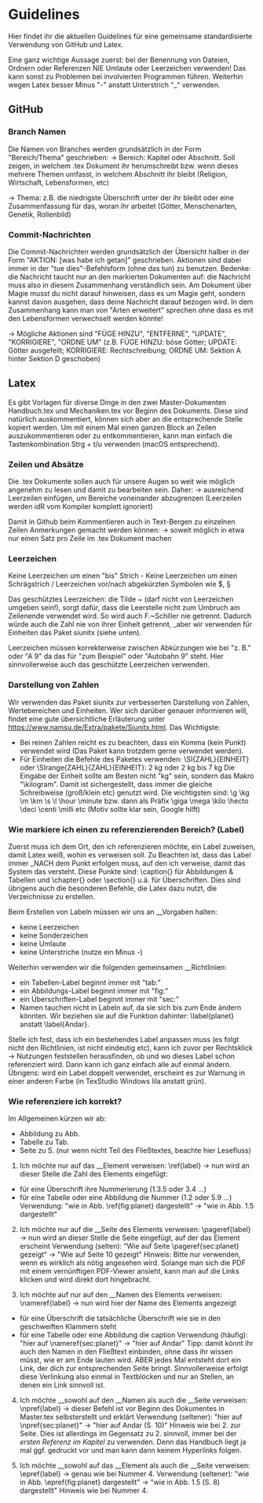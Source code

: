 # Guidelines

Hier findet ihr die aktuellen Guidelines für eine gemeinsame standardisierte Verwendung von GitHub und Latex.

Eine ganz wichtige Aussage zuerst: bei der Benennung von Dateien, Ordnern oder Referenzen NIE Umlaute oder Leerzeichen verwenden!
Das kann sonst zu Problemen bei involvierten Programmen führen.
Weiterhin wegen Latex besser Minus "-" anstatt Unterstrich "_" verwenden.

## GitHub
### Branch Namen
Die Namen von Branches werden grundsätzlich in der Form "Bereich/Thema" geschrieben:
-> Bereich: Kapitel oder Abschnitt. 
Soll zeigen, in welchem .tex Dokument ihr herumschreibt bzw. wenn dieses mehrere Themen umfasst, in welchem Abschnitt ihr bleibt 
(Religion, Wirtschaft, Lebensformen, etc)

-> Thema: z.B. die niedrigste Überschrift unter der ihr bleibt oder eine Zusammenfassung für das, woran ihr arbeitet 
(Götter, Menschenarten, Genetik, Rollenbild)


### Commit-Nachrichten
Die Commit-Nachrichten werden grundsätzlich der Übersicht halber in der Form "AKTION: [was habe ich getan]" geschrieben. 
Aktionen sind dabei immer in der "tue dies"-Befehlsform (ohne das tun) zu benutzen. 
Bedenke: die Nachricht taucht nur an den markierten Dokumenten auf: die Nachricht muss also in diesem Zusammenhang verständlich sein. 
Am Dokument über Magie musst du nicht darauf hinweisen, dass es um Magie geht, sondern kannst davon ausgehen, dass deine Nachricht darauf bezogen wird. 
In dem Zusammenhang kann man von "Arten erweitert" sprechen ohne dass es mit den Lebensformen verwechselt werden könnte!

-> Mögliche Aktionen sind "FÜGE HINZU", "ENTFERNE", "UPDATE", "KORRIGIERE", "ORDNE UM"
(z.B. FÜGE HINZU: böse Götter; UPDATE: Götter ausgefeilt; KORRIGIERE: Rechtschreibung; ORDNE UM: Sektion A hinter Sektion D geschoben)



## Latex
Es gibt Vorlagen für diverse Dinge in den zwei Master-Dokumenten Handbuch.tex und Mechaniken.tex vor Beginn des Dokuments.
Diese sind natürlich auskommentiert, können sich aber an die entsprechende Stelle kopiert werden.
Um mit einem Mal einen ganzen Block an Zeilen auszukommentieren oder zu entkommentieren, kann man einfach die Tastenkombination Strg + t/u verwenden (macOS entsprechend).

### Zeilen und Absätze
Die .tex Dokumente sollen auch für unsere Augen so weit wie möglich angenehm zu lesen und damit zu bearbeiten sein. Daher:
-> ausreichend Leerzeilen einfügen, um Bereiche voneinander abzugrenzen (Leerzeilen werden idR vom Kompiler komplett ignoriert)


Damit in Github beim Kommentieren auch in Text-Bergen zu einzelnen Zeilen Anmerkungen gemacht werden können:
-> soweit möglich in etwa nur einen Satz pro Zeile im .tex Dokument machen


### Leerzeichen
Keine Leerzeichen um einen "bis" Strich -
Keine Leerzeichen um einen Schrägstrich /
Leerzeichen vor/nach abgekürzten Symbolen wie $, §

Das geschütztes Leerzeichen: die Tilde ~ (darf nicht von Leerzeichen umgeben sein!), sorgt dafür, dass die Leerstelle nicht zum Umbruch am Zeilenende verwendet wird.
So wird auch F.~Schiller nie getrennt.
Dadurch würde auch die Zahl nie von ihrer Einheit getrennt, _aber wir verwenden für Einheiten das Paket siunitx (siehe unten).

Leerzeichen müssen korrekterweise zwischen Abkürzungen wie bei "z. B." oder "A 9" da das für "zum Beispiel" oder "Autobahn 9" steht.
Hier sinnvollerweise auch das geschützte Leerzeichen verwenden.


### Darstellung von Zahlen
Wir verwenden das Paket siunitx zur verbesserten Darstellung von Zahlen, Wertebereichen und Einheiten.
Wer sich darüber genauer informieren will, findet eine gute übersichtliche Erläuterung unter https://www.namsu.de/Extra/pakete/Siunitx.html.
Das Wichtigste:
- Bei reinen Zahlen reicht es zu beachten, dass ein Komma (kein Punkt) verwendet wird (Das Paket kann trotzdem gerne verwendet werden).
- Für Einheiten die Befehle des Paketes verwenden: \SI{ZAHL}{EINHEIT} oder \SIrange{ZAHL}{ZAHL}{EINHEIT}: 2 kg oder 2 kg bis 7 kg
Die Eingabe der Einheit sollte am Besten nicht "kg" sein, sondern das Makro "\kilogram". 
Damit ist sichergestellt, dass immer die gleiche Schreibweise (groß/klein etc) genutzt wird.
Die wichtigsten sind: \g \kg \m \km \s \l \hour \minute bzw. dann als Präfix \giga \mega \kilo \hecto \deci \centi \milli etc (Motiv sollte klar sein, Google hilft)


### Wie markiere ich einen zu referenzierenden Bereich? (Label)
Zuerst muss ich dem Ort, den ich referenzieren möchte, ein Label zuweisen, damit Latex weiß, wohin es verweisen soll. 
Zu Beachten ist, dass das Label immer _NACH dem Punkt erfolgen muss, auf den ich verweise, damit das System das versteht.
Diese Punkte sind: \caption{} für Abbildungen & Tabellen und \chapter{} oder \section{} u.ä. für Überschriften.
Dies sind übrigens auch die besonderen Befehle, die Latex dazu nutzt, die Verzeichnisse zu erstellen.

Beim Erstellen von Labeln müssen wir uns an __Vorgaben halten:
- keine Leerzeichen
- keine Sonderzeichen
- keine Umlaute
- keine Unterstriche (nutze ein Minus -)

Weiterhin verwenden wir die folgenden gemeinsamen __Richtlinien:
- ein Tabellen-Label beginnt immer mit "tab:"
- ein Abbildungs-Label beginnt immer mit "fig:"
- ein Überschriften-Label beginnt immer mit "sec:"
- Namen tauchen nicht in Labeln auf, da sie sich bis zum Ende ändern könnten. Wir beziehen sie auf die Funktion dahinter: \label{planet} anstatt \label{Andar}.

Stelle ich fest, dass ich ein bestehendes Label anpassen muss (es folgt nicht den Richtlinien, ist nicht eindeutig etc), kann ich zuvor per Rechtsklick -> Nutzungen feststellen herausfinden, ob und wo dieses Label schon referenziert wird.
Dann kann ich ganz einfach alle auf einmal ändern.
Übrigens: wird ein Label doppelt verwendet, erscheint es zur Warnung in einer anderen Farbe (in TexStudio Windows lila anstatt grün).

### Wie referenziere ich korrekt?
Im Allgemeinen kürzen wir ab:
- Abbildung zu Abb. 
- Tabelle zu Tab.
- Seite zu S. (nur wenn nicht Teil des Fließtextes, beachte hier Lesefluss)

1. Ich möchte nur auf das __Element verweisen: \ref{label}
-> nun wird an dieser Stelle die Zahl des Elements eingefügt:
- für eine Überschrift ihre Nummerierung (1.3.5 oder 3.4 ...)
- für eine Tabelle oder eine Abbildung die Nummer (1.2 oder 5.9 ...)
Verwendung: "wie in Abb. \ref{fig:planet} dargestellt" -> "wie in Abb. 1.5 dargestellt"

2. Ich möchte nur auf die __Seite des Elements verweisen: \pageref{label}
-> nun wird an dieser Stelle die Seite eingefügt, auf der das Element erscheint
Verwendung (selten): "Wie auf Seite \pageref{sec:planet} gezeigt" -> "Wie auf Seite 10 gezeigt"
Hinweis: Bitte nur verwenden, wenn es wirklich als nötig angesehen wird. 
Solange man sich die PDF mit einem vernünftigen PDF-Viewer ansieht, kann man auf die Links klicken und wird direkt dort hingebracht.

3. Ich möchte auf nur auf den __Namen des Elements verweisen: \nameref{label}
-> nun wird hier der Name des Elements angezeigt
- für eine Überschrift die tatsächliche Überschrift wie sie in den geschweiften Klammern steht
- für eine Tabelle oder eine Abbildung die caption
Verwendung (häufig): "hier auf \nameref{sec:planet}" -> "hier auf Andar"
Tipp: damit könnt ihr auch den Namen in den Fließtext einbinden, ohne dass ihr wissen müsst, wie er am Ende lauten wird. 
ABER jedes Mal entsteht dort ein Link, der dich zur entsprechenden Seite bringt. 
Sinnvollerweise erfolgt diese Verlinkung also einmal in Textblöcken und nur an Stellen, an denen ein Link sinnvoll ist.

4. Ich möchte __sowohl auf den __Namen als auch die __Seite verweisen: \npref{label}
-> dieser Befehl ist vor Beginn des Dokumentes in Master.tex selbsterstellt und erklärt
Verwendung (seltener): "hier auf \npref{sec:planet}" -> "hier auf Andar (S. 10)"
Hinweis wie bei 2. zur Seite. Dies ist allerdings im Gegensatz zu 2. sinnvoll, immer bei der *ersten Referenz im Kapitel* zu verwenden.
Denn das Handbuch liegt ja mal ggf. gedruckt vor und man kann dann keinem Hyperlinks folgen.

5. Ich möchte __sowohl auf das __Element als auch die __Seite verweisen: \epref{label}
-> genau wie bei Nummer 4.
Verwendung (seltener): "wie in Abb. \epref{fig:planet} dargestellt" -> "wie in Abb. 1.5 (S. 8) dargestellt"
Hinweis wie bei Nummer 4.